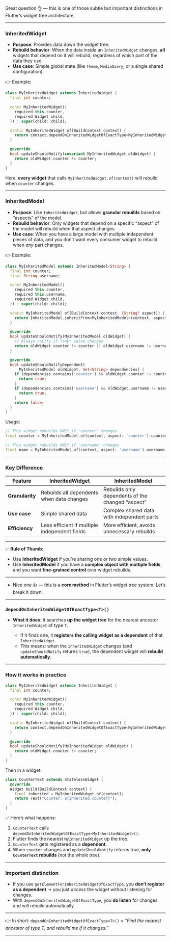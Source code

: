 Great question 👌 — this is one of those subtle but important distinctions in Flutter’s widget tree architecture.

---

### **InheritedWidget**

* **Purpose**: Provides data down the widget tree.
* **Rebuild behavior**: When the data inside an `InheritedWidget` changes, **all** widgets that depend on it will rebuild, regardless of which part of the data they use.
* **Use case**: Simple global state (like `Theme`, `MediaQuery`, or a single shared configuration).

👉 Example:

```dart
class MyInheritedWidget extends InheritedWidget {
  final int counter;

  const MyInheritedWidget({
    required this.counter,
    required Widget child,
  }) : super(child: child);

  static MyInheritedWidget of(BuildContext context) {
    return context.dependOnInheritedWidgetOfExactType<MyInheritedWidget>()!;
  }

  @override
  bool updateShouldNotify(covariant MyInheritedWidget oldWidget) {
    return oldWidget.counter != counter;
  }
}
```

Here, **every widget** that calls `MyInheritedWidget.of(context)` will rebuild when `counter` changes.

---

### **InheritedModel**

* **Purpose**: Like `InheritedWidget`, but allows **granular rebuilds** based on “aspects” of the model.
* **Rebuild behavior**: Only widgets that depend on a specific “aspect” of the model will rebuild when that aspect changes.
* **Use case**: When you have a large model with multiple independent pieces of data, and you don’t want every consumer widget to rebuild when *any* part changes.

👉 Example:

```dart
class MyInheritedModel extends InheritedModel<String> {
  final int counter;
  final String username;

  const MyInheritedModel({
    required this.counter,
    required this.username,
    required Widget child,
  }) : super(child: child);

  static MyInheritedModel of(BuildContext context, {String? aspect}) {
    return InheritedModel.inheritFrom<MyInheritedModel>(context, aspect: aspect)!;
  }

  @override
  bool updateShouldNotify(MyInheritedModel oldWidget) {
    // Always notify if *any* value changes
    return oldWidget.counter != counter || oldWidget.username != username;
  }

  @override
  bool updateShouldNotifyDependent(
      MyInheritedModel oldWidget, Set<String> dependencies) {
    if (dependencies.contains('counter') && oldWidget.counter != counter) {
      return true;
    }
    if (dependencies.contains('username') && oldWidget.username != username) {
      return true;
    }
    return false;
  }
}
```

Usage:

```dart
// This widget rebuilds ONLY if 'counter' changes
final counter = MyInheritedModel.of(context, aspect: 'counter').counter;

// This widget rebuilds ONLY if 'username' changes
final name = MyInheritedModel.of(context, aspect: 'username').username;
```

---

### **Key Difference**

| Feature         | InheritedWidget                               | InheritedModel                                   |
| --------------- | --------------------------------------------- | ------------------------------------------------ |
| **Granularity** | Rebuilds all dependents when data changes     | Rebuilds only dependents of the changed “aspect” |
| **Use case**    | Simple shared data                            | Complex shared data with independent parts       |
| **Efficiency**  | Less efficient if multiple independent fields | More efficient, avoids unnecessary rebuilds      |

---

✅ **Rule of Thumb**:

* Use **InheritedWidget** if you’re sharing one or two simple values.
* Use **InheritedModel** if you have a **complex object with multiple fields**, and you want **fine-grained control** over widget rebuilds.

---
- Nice one 👍 — this is a **core method** in Flutter’s widget tree system. Let’s break it down:

---

### **`dependOnInheritedWidgetOfExactType<T>()`**

* **What it does**:
  It searches **up the widget tree** for the nearest ancestor `InheritedWidget` of type `T`.

  * If it finds one, it **registers the calling widget as a dependent** of that `InheritedWidget`.
  * This means: when the `InheritedWidget` changes (and `updateShouldNotify` returns `true`), the dependent widget will **rebuild automatically**.

---

### **How it works in practice**

```dart
class MyInheritedWidget extends InheritedWidget {
  final int counter;

  const MyInheritedWidget({
    required this.counter,
    required Widget child,
  }) : super(child: child);

  static MyInheritedWidget of(BuildContext context) {
    return context.dependOnInheritedWidgetOfExactType<MyInheritedWidget>()!;
  }

  @override
  bool updateShouldNotify(MyInheritedWidget oldWidget) {
    return oldWidget.counter != counter;
  }
}
```

Then in a widget:

```dart
class CounterText extends StatelessWidget {
  @override
  Widget build(BuildContext context) {
    final inherited = MyInheritedWidget.of(context);
    return Text("Counter: ${inherited.counter}");
  }
}
```

✅ Here’s what happens:

1. `CounterText` calls `dependOnInheritedWidgetOfExactType<MyInheritedWidget>()`.
2. Flutter finds the nearest `MyInheritedWidget` up the tree.
3. `CounterText` gets registered as a **dependent**.
4. When `counter` changes and `updateShouldNotify` returns true, **only `CounterText` rebuilds** (not the whole tree).

---

### **Important distinction**

* If you use `getElementForInheritedWidgetOfExactType`, you **don’t register as a dependent** → you just *access* the widget without listening for changes.
* With `dependOnInheritedWidgetOfExactType`, you **do listen** for changes and will rebuild automatically.

---

👉 In short:
`dependOnInheritedWidgetOfExactType<T>()` = *“Find the nearest ancestor of type T, and rebuild me if it changes.”*

---


